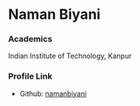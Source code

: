 # Naman Biyani


### Academics
Indian Institute of Technology, Kanpur

### Profile Link
- Github: [namanbiyani](https://github.com/namanbiyani)
